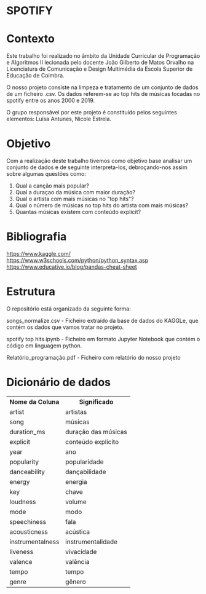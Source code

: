 # SPOTIFY
# Contexto
Este trabalho foi realizado no âmbito da Unidade Curricular de Programação e Algoritmos II lecionada pelo docente João Gilberto de Matos Orvalho na Licenciatura de Comunicação e Design Multimédia da Escola Superior de Educação de Coimbra.

O nosso projeto consiste na limpeza e tratamento de um conjunto de dados de um ficheiro .csv. 
Os dados referem-se ao top hits de músicas tocadas no spotify entre os anos 2000 e 2019.

O grupo responsável por este projeto é constituído pelos seguintes elementos: Luísa Antunes, Nicole Estrela.
# Objetivo
Com a realização deste trabalho tivemos como objetivo base analisar um conjunto de dados e de seguinte interpreta-los, debroçando-nos assim sobre algumas questões como: 
1. Qual a canção mais popular?
2. Qual a duraçao da música com maior duração?
3. Qual o artista com mais músicas no "top hits"?
4. Qual o número de músicas no top hits do artista com mais músicas?
5. Quantas músicas existem com conteúdo explicit?
# Bibliografia
https://www.kaggle.com/
https://www.w3schools.com/python/python_syntax.asp
https://www.educative.io/blog/pandas-cheat-sheet
# Estrutura 
O repositório está organizado da seguinte forma:

songs_normalize.csv - Ficheiro extraído da base de dados do KAGGLe, que contém os dados que vamos tratar no projeto.

spotify top hits.ipynb - Ficheiro em formato Jupyter Notebook que contém o código em linguagem python.

Relatório_programação.pdf - Ficheiro com relatório do nosso projeto
# Dicionário de dados 
<!DOCTYPE html>
<html>
<body>
<table>
  <tr>
    <th>Nome da Coluna
    <th>Significado
  </tr>
  <tr>
    <td>artist</td>
    <td>artistas</td>
  </tr>
    <tr>
    <td>song</td>
    <td>músicas</td> 
  </tr>

  <tr>
    <td>duration_ms</td>
    <td>duração das músicas</td>
  </tr>

  <tr>
    <td>explicit</td>
    <td>conteúdo explícito</td>
  </tr>
  
  <tr>
    <td>year</td>
    <td>ano</td>
  </tr
      
   <tr>
    <td>popularity</td>
    <td>popularidade</td>
  </tr>
  
   <tr>
    <td>danceability</td>
    <td>dançabilidade</td>
  </tr>
  
  <tr>
    <td>energy</td>
    <td>energia</td>
  </tr>
  
  <tr>
    <td>key</td>
    <td>chave</td>
  </tr>
  
  <tr>
    <td>loudness</td>
    <td>volume</td>
  </tr>
  
  <tr>
    <td>mode</td>
    <td>modo</td>
  </tr>
  
  <tr>
    <td>speechiness</td>	
    <td>fala</td>
  </tr>
  
  <tr>
    <td>acousticness</td>
    <td>acústica</td>
  </tr>
  
   <tr>
    <td>instrumentalness</td>
    <td>instrumentalidade</td>
  </tr>
  
  <tr>
    <td>liveness</td>
    <td>vivacidade</td>
  </tr>
  
  <tr>
    <td>valence</td>
    <td>valência</td>
  </tr>
  
  <tr>
    <td>tempo</td>
    <td>tempo</td>
  </tr>
  
  <tr>
    <td>genre</td>
    <td>gênero</td>
  </tr>
  
  
  
  
 
